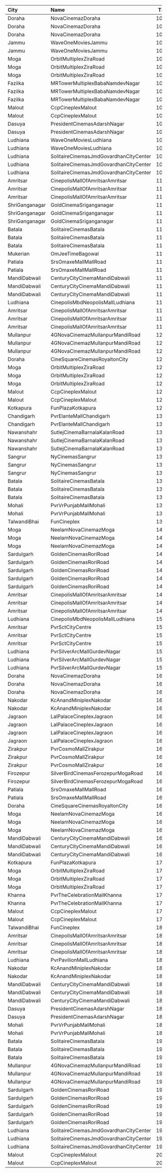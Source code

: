 | City           | Name                                   |  Time | Type             | Price | Capacity | Booked |
| :------------- | :------------------------------------- | ----: | :--------------- | ----: | -------: | -----: |
| Doraha         | NovaCinemazDoraha                      | 10:00 | Platinum         |  250₹ |      100 |      0 |
| Doraha         | NovaCinemazDoraha                      | 10:00 | Gold             |  200₹ |      100 |      0 |
| Doraha         | NovaCinemazDoraha                      | 10:00 | Silver           |  180₹ |      100 |      0 |
| Jammu          | WaveOneMoviesJammu                     | 10:00 | Executive        |  250₹ |       42 |      0 |
| Jammu          | WaveOneMoviesJammu                     | 10:00 | Premium          |  250₹ |       14 |      0 |
| Moga           | OrbitMultiplexZiraRoad                 | 10:00 | Recliner         |  300₹ |        6 |      0 |
| Moga           | OrbitMultiplexZiraRoad                 | 10:00 | Diamond          |  300₹ |       18 |     18 |
| Moga           | OrbitMultiplexZiraRoad                 | 10:00 | Gold             |  160₹ |      231 |     58 |
| Fazilka        | MRTowerMultiplexBabaNamdevNagar        | 10:00 | Platinum         |  200₹ |       15 |      5 |
| Fazilka        | MRTowerMultiplexBabaNamdevNagar        | 10:00 | Gold             |  100₹ |      116 |     36 |
| Fazilka        | MRTowerMultiplexBabaNamdevNagar        | 10:00 | Silver           |  100₹ |       24 |     10 |
| Malout         | CcpCineplexMalout                      | 10:20 | RoyalClass       |  300₹ |      100 |      0 |
| Malout         | CcpCineplexMalout                      | 10:20 | GoldClass        |  120₹ |      100 |      0 |
| Dasuya         | PresidentCinemasAdarshNagar            | 10:30 | Diamond          |  200₹ |      100 |      0 |
| Dasuya         | PresidentCinemasAdarshNagar            | 10:30 | Economy          |  150₹ |      100 |      0 |
| Ludhiana       | WaveOneMoviesLudhiana                  | 10:45 | Classic          |  120₹ |       42 |      0 |
| Ludhiana       | WaveOneMoviesLudhiana                  | 10:45 | Premium          |  130₹ |       59 |      0 |
| Ludhiana       | SolitaireCinemasJmdGovardhanCityCenter | 10:50 | VipClass         |  170₹ |       20 |     10 |
| Ludhiana       | SolitaireCinemasJmdGovardhanCityCenter | 10:50 | GoldClass        |  150₹ |      186 |     93 |
| Ludhiana       | SolitaireCinemasJmdGovardhanCityCenter | 10:50 | SilverClass      |  130₹ |       95 |     48 |
| Amritsar       | CinepolisMallOfAmritsarAmritsar        | 11:00 | Vip              |  350₹ |       12 |      0 |
| Amritsar       | CinepolisMallOfAmritsarAmritsar        | 11:00 | Executive        |  130₹ |       30 |      0 |
| Amritsar       | CinepolisMallOfAmritsarAmritsar        | 11:00 | Normal           |  110₹ |       24 |      0 |
| ShriGanganagar | GoldCinemaSriganganagar                | 11:00 | Box              |  270₹ |      100 |      0 |
| ShriGanganagar | GoldCinemaSriganganagar                | 11:00 | Platinum         |  112₹ |      100 |      0 |
| ShriGanganagar | GoldCinemaSriganganagar                | 11:00 | Gold             |  112₹ |      100 |      0 |
| Batala         | SolitaireCinemasBatala                 | 11:00 | SolitaireClassic |  200₹ |       38 |     19 |
| Batala         | SolitaireCinemasBatala                 | 11:00 | Gold             |  170₹ |       49 |     25 |
| Batala         | SolitaireCinemasBatala                 | 11:00 | Silver           |  140₹ |       30 |     15 |
| Mukerian       | OmJeeTimeBagowal                       | 11:00 | GoldClass        |  100₹ |      118 |      0 |
| Patiala        | SrsOmaxeMallMallRoad                   | 11:20 | Platinum         |  170₹ |      114 |      3 |
| Patiala        | SrsOmaxeMallMallRoad                   | 11:20 | Gold             |  170₹ |       17 |      0 |
| MandiDabwali   | CenturyCityCinemaMandiDabwali          | 11:30 | Platinum         |  230₹ |        9 |      0 |
| MandiDabwali   | CenturyCityCinemaMandiDabwali          | 11:30 | Gold             |  190₹ |       41 |      0 |
| MandiDabwali   | CenturyCityCinemaMandiDabwali          | 11:30 | Silver           |  160₹ |       57 |      0 |
| Ludhiana       | CinepolisMbdNeopolisMallLudhiana       | 11:35 | Premium          |  140₹ |       47 |      7 |
| Amritsar       | CinepolisMallOfAmritsarAmritsar        | 11:50 | Vip              |  350₹ |       16 |      0 |
| Amritsar       | CinepolisMallOfAmritsarAmritsar        | 11:50 | Executive        |  130₹ |       54 |      9 |
| Amritsar       | CinepolisMallOfAmritsarAmritsar        | 11:50 | Normal           |  110₹ |       38 |      0 |
| Mullanpur      | 4GNovaCinemazMullanpurMandiRoad        | 12:00 | Platinum         |  160₹ |      100 |      0 |
| Mullanpur      | 4GNovaCinemazMullanpurMandiRoad        | 12:00 | Gold             |  110₹ |      100 |      0 |
| Mullanpur      | 4GNovaCinemazMullanpurMandiRoad        | 12:00 | Silver           |  110₹ |      100 |      0 |
| Doraha         | CineSquareCinemasRoyaltonCity          | 12:00 | Royal            |  170₹ |       89 |     65 |
| Moga           | OrbitMultiplexZiraRoad                 | 12:20 | Recliner         |  300₹ |        6 |      0 |
| Moga           | OrbitMultiplexZiraRoad                 | 12:20 | Diamond          |  300₹ |       18 |     18 |
| Moga           | OrbitMultiplexZiraRoad                 | 12:20 | Gold             |  200₹ |      231 |     60 |
| Malout         | CcpCineplexMalout                      | 12:40 | RoyalClass       |  300₹ |      100 |      0 |
| Malout         | CcpCineplexMalout                      | 12:40 | GoldClass        |  120₹ |      100 |      0 |
| Kotkapura      | FunPlazaKotkapura                      | 12:40 | Royal            |  170₹ |       94 |     83 |
| Chandigarh     | PvrElanteMallChandigarh                | 13:00 | Classic          |  165₹ |       70 |      4 |
| Chandigarh     | PvrElanteMallChandigarh                | 13:00 | Recliner         |  507₹ |       13 |      0 |
| Nawanshahr     | SutlejCinemaBarnalaKalanRoad           | 13:00 | Gold             |  170₹ |      100 |      0 |
| Nawanshahr     | SutlejCinemaBarnalaKalanRoad           | 13:00 | Silver           |  140₹ |      100 |      0 |
| Nawanshahr     | SutlejCinemaBarnalaKalanRoad           | 13:00 | Seasonal         |  100₹ |      100 |      0 |
| Sangrur        | NyCinemasSangrur                       | 13:10 | Bx               |  300₹ |       17 |      0 |
| Sangrur        | NyCinemasSangrur                       | 13:10 | Dm               |  200₹ |      118 |      4 |
| Sangrur        | NyCinemasSangrur                       | 13:10 | Gl               |  150₹ |      102 |      0 |
| Batala         | SolitaireCinemasBatala                 | 13:15 | SolitaireClassic |  200₹ |       38 |     19 |
| Batala         | SolitaireCinemasBatala                 | 13:15 | Gold             |  170₹ |       49 |     25 |
| Batala         | SolitaireCinemasBatala                 | 13:15 | Silver           |  140₹ |       30 |     15 |
| Mohali         | PvrVrPunjabMallMohali                  | 13:25 | Classic          |  180₹ |       44 |      3 |
| Mohali         | PvrVrPunjabMallMohali                  | 13:25 | Prime            |  210₹ |       22 |      3 |
| TalwandiBhai   | FunCineplex                            | 13:45 | Royal            |  120₹ |       91 |     78 |
| Moga           | NeelamNovaCinemazMoga                  | 14:00 | Box              |  350₹ |      100 |      0 |
| Moga           | NeelamNovaCinemazMoga                  | 14:00 | Sofa             |  300₹ |      100 |      0 |
| Moga           | NeelamNovaCinemazMoga                  | 14:00 | Gold             |  200₹ |      100 |      0 |
| Sardulgarh     | GoldenCinemasRoriRoad                  | 14:30 | Platinum         |  300₹ |       14 |      9 |
| Sardulgarh     | GoldenCinemasRoriRoad                  | 14:30 | Royal            |  250₹ |        8 |      4 |
| Sardulgarh     | GoldenCinemasRoriRoad                  | 14:30 | Gold             |  200₹ |       16 |     11 |
| Sardulgarh     | GoldenCinemasRoriRoad                  | 14:30 | Silver           |  170₹ |       33 |     22 |
| Sardulgarh     | GoldenCinemasRoriRoad                  | 14:30 | NormalClass      |  150₹ |       11 |     11 |
| Amritsar       | CinepolisMallOfAmritsarAmritsar        | 14:50 | Vip              |  300₹ |       16 |      4 |
| Amritsar       | CinepolisMallOfAmritsarAmritsar        | 14:50 | Executive        |  150₹ |       54 |      8 |
| Amritsar       | CinepolisMallOfAmritsarAmritsar        | 14:50 | Normal           |  140₹ |       38 |      2 |
| Ludhiana       | CinepolisMbdNeopolisMallLudhiana       | 15:00 | Premium          |  170₹ |       47 |     21 |
| Amritsar       | PvrSctCityCentre                       | 15:10 | Classic          |  160₹ |       45 |      0 |
| Amritsar       | PvrSctCityCentre                       | 15:10 | Prime            |  170₹ |       30 |      0 |
| Amritsar       | PvrSctCityCentre                       | 15:10 | Recliner         |  330₹ |       12 |      0 |
| Ludhiana       | PvrSilverArcMallGurdevNagar            | 15:40 | Recliner         |  350₹ |       16 |      0 |
| Ludhiana       | PvrSilverArcMallGurdevNagar            | 15:40 | Prime            |  230₹ |        8 |      2 |
| Ludhiana       | PvrSilverArcMallGurdevNagar            | 15:40 | Classic          |  170₹ |       54 |     17 |
| Doraha         | NovaCinemazDoraha                      | 16:00 | Platinum         |  250₹ |      100 |      0 |
| Doraha         | NovaCinemazDoraha                      | 16:00 | Gold             |  200₹ |      100 |      0 |
| Doraha         | NovaCinemazDoraha                      | 16:00 | Silver           |  180₹ |      100 |      0 |
| Nakodar        | KcAnandMiniplexNakodar                 | 16:00 | Gold             |  200₹ |      100 |      0 |
| Nakodar        | KcAnandMiniplexNakodar                 | 16:00 | Silver           |  170₹ |      100 |      0 |
| Jagraon        | LalPalaceCineplexJagraon               | 16:15 | BoxR1            |  200₹ |      100 |      0 |
| Jagraon        | LalPalaceCineplexJagraon               | 16:15 | BoxR2            |  200₹ |      100 |      0 |
| Jagraon        | LalPalaceCineplexJagraon               | 16:15 | Gold             |  110₹ |      100 |      0 |
| Jagraon        | LalPalaceCineplexJagraon               | 16:15 | Silver           |  110₹ |      100 |      0 |
| Zirakpur       | PvrCosmoMallZirakpur                   | 16:15 | Classic          |  130₹ |       93 |     63 |
| Zirakpur       | PvrCosmoMallZirakpur                   | 16:15 | Prime            |  150₹ |      126 |     70 |
| Zirakpur       | PvrCosmoMallZirakpur                   | 16:15 | Recliner         |  300₹ |       12 |      0 |
| Firozepur      | SilverBirdCinemasFerozepurMogaRoad     | 16:25 | Box              |  400₹ |       10 |      0 |
| Firozepur      | SilverBirdCinemasFerozepurMogaRoad     | 16:25 | Gold             |  230₹ |      139 |     32 |
| Patiala        | SrsOmaxeMallMallRoad                   | 16:30 | Platinum         |  170₹ |      107 |     15 |
| Patiala        | SrsOmaxeMallMallRoad                   | 16:30 | Gold             |  170₹ |       19 |      0 |
| Doraha         | CineSquareCinemasRoyaltonCity          | 16:30 | Royal            |  170₹ |       89 |     65 |
| Moga           | NeelamNovaCinemazMoga                  | 16:40 | Box              |  350₹ |      100 |      0 |
| Moga           | NeelamNovaCinemazMoga                  | 16:40 | Sofa             |  300₹ |      100 |      0 |
| Moga           | NeelamNovaCinemazMoga                  | 16:40 | Gold             |  200₹ |      100 |      0 |
| MandiDabwali   | CenturyCityCinemaMandiDabwali          | 16:40 | Platinum         |  230₹ |        9 |      0 |
| MandiDabwali   | CenturyCityCinemaMandiDabwali          | 16:40 | Gold             |  190₹ |       41 |      0 |
| MandiDabwali   | CenturyCityCinemaMandiDabwali          | 16:40 | Silver           |  160₹ |       57 |      0 |
| Kotkapura      | FunPlazaKotkapura                      | 17:20 | Royal            |  170₹ |       94 |     83 |
| Moga           | OrbitMultiplexZiraRoad                 | 17:30 | Recliner         |  300₹ |        6 |      0 |
| Moga           | OrbitMultiplexZiraRoad                 | 17:30 | Diamond          |  300₹ |       18 |     18 |
| Moga           | OrbitMultiplexZiraRoad                 | 17:30 | Gold             |  200₹ |      231 |     58 |
| Khanna         | PvrTheCelebrationMallKhanna            | 17:40 | Classic          |  150₹ |       26 |      0 |
| Khanna         | PvrTheCelebrationMallKhanna            | 17:40 | Prime            |  160₹ |       50 |      4 |
| Malout         | CcpCineplexMalout                      | 17:50 | RoyalClass       |  300₹ |        4 |      0 |
| Malout         | CcpCineplexMalout                      | 17:50 | GoldClass        |  120₹ |       95 |      0 |
| TalwandiBhai   | FunCineplex                            | 18:00 | Royal            |  120₹ |      175 |    137 |
| Amritsar       | CinepolisMallOfAmritsarAmritsar        | 18:10 | Vip              |  300₹ |        9 |      2 |
| Amritsar       | CinepolisMallOfAmritsarAmritsar        | 18:10 | Executive        |  150₹ |       26 |     26 |
| Amritsar       | CinepolisMallOfAmritsarAmritsar        | 18:10 | Normal           |  140₹ |       13 |      0 |
| Ludhiana       | PvrPavilionMallLudhiana                | 18:20 | Classic          |  190₹ |       44 |      4 |
| Nakodar        | KcAnandMiniplexNakodar                 | 18:30 | Gold             |  200₹ |      100 |      0 |
| Nakodar        | KcAnandMiniplexNakodar                 | 18:30 | Silver           |  170₹ |      100 |      0 |
| MandiDabwali   | CenturyCityCinemaMandiDabwali          | 18:40 | Platinum         |  230₹ |        9 |      0 |
| MandiDabwali   | CenturyCityCinemaMandiDabwali          | 18:40 | Gold             |  190₹ |       39 |      0 |
| MandiDabwali   | CenturyCityCinemaMandiDabwali          | 18:40 | Silver           |  160₹ |       54 |      0 |
| Dasuya         | PresidentCinemasAdarshNagar            | 18:45 | Diamond          |  200₹ |      100 |      0 |
| Dasuya         | PresidentCinemasAdarshNagar            | 18:45 | Economy          |  150₹ |      100 |      0 |
| Mohali         | PvrVrPunjabMallMohali                  | 18:55 | Classic          |  180₹ |       44 |     14 |
| Mohali         | PvrVrPunjabMallMohali                  | 18:55 | Prime            |  210₹ |       22 |      2 |
| Batala         | SolitaireCinemasBatala                 | 19:15 | SolitaireClassic |  200₹ |       63 |     31 |
| Batala         | SolitaireCinemasBatala                 | 19:15 | Gold             |  170₹ |       75 |     38 |
| Batala         | SolitaireCinemasBatala                 | 19:15 | Silver           |  140₹ |       45 |     22 |
| Mullanpur      | 4GNovaCinemazMullanpurMandiRoad        | 19:30 | Platinum         |  160₹ |      100 |      0 |
| Mullanpur      | 4GNovaCinemazMullanpurMandiRoad        | 19:30 | Gold             |  110₹ |      100 |      0 |
| Mullanpur      | 4GNovaCinemazMullanpurMandiRoad        | 19:30 | Silver           |  110₹ |      100 |      0 |
| Sardulgarh     | GoldenCinemasRoriRoad                  | 19:30 | Platinum         |  300₹ |       13 |      7 |
| Sardulgarh     | GoldenCinemasRoriRoad                  | 19:30 | Royal            |  250₹ |       16 |      9 |
| Sardulgarh     | GoldenCinemasRoriRoad                  | 19:30 | Gold             |  200₹ |       56 |     42 |
| Sardulgarh     | GoldenCinemasRoriRoad                  | 19:30 | Silver           |  170₹ |       64 |     48 |
| Sardulgarh     | GoldenCinemasRoriRoad                  | 19:30 | NormalClass      |  150₹ |       32 |     16 |
| Ludhiana       | SolitaireCinemasJmdGovardhanCityCenter | 19:40 | VipClass         |  170₹ |       20 |      9 |
| Ludhiana       | SolitaireCinemasJmdGovardhanCityCenter | 19:40 | GoldClass        |  150₹ |      108 |     58 |
| Ludhiana       | SolitaireCinemasJmdGovardhanCityCenter | 19:40 | SilverClass      |  130₹ |       87 |     43 |
| Malout         | CcpCineplexMalout                      | 20:10 | RoyalClass       |  300₹ |      100 |      0 |
| Malout         | CcpCineplexMalout                      | 20:10 | GoldClass        |  120₹ |      100 |      0 |